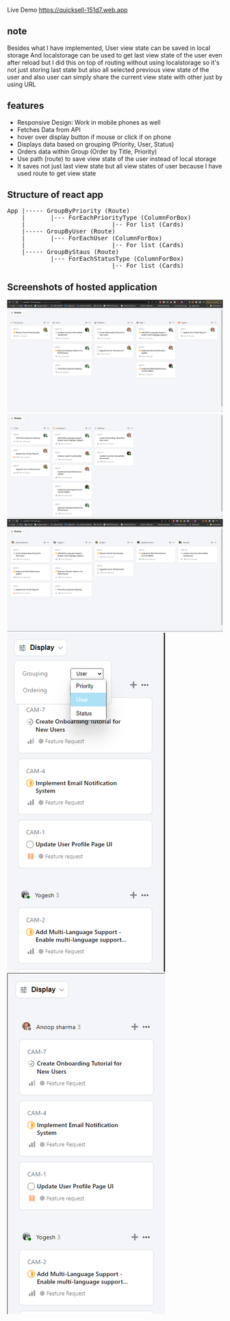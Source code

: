 Live Demo https://quicksell-151d7.web.app
## note
Besides what I have implemented, User view state can be saved in local storage
And localstorage can be used to get last view state of the user even after reload
but I did this on top of routing without using localstorage 
so it's not just storing last state but 
also all selected previous view state of the user and also user can simply share the 
current view state with other just by using URL 
## features
<ul>
    <li>Responsive Design: Work in mobile phones as well</li>
    <li>Fetches Data from API </li>
    <li>hover over display button if mouse or click if on phone </li>
    <li>Displays data based on grouping (Priority, User, Status) </li>
    <li>Orders data within Group (Order by Title, Priority) </li>
    <li>Use path (route) to save view state of the user instead of local storage</li>
    <li>It saves not just last view state but all view states of user because I have used route to get view state</li>


</ul>

## Structure of react app
<pre>
App |----- GroupByPriority (Route)
    |       |--- ForEachPriorityType (ColumnForBox)
    |                        |-- For list (Cards) 
    |----- GroupByUser (Route)
    |       |--- ForEachUser (ColumnForBox)
    |                        |-- For list (Cards) 
    |----- GroupByStaus (Route)
            |--- ForEachStatusType (ColumnForBox)
                             |-- For list (Cards) 
</pre>

## Screenshots of hosted application
![Screenshot of dashboard](/repo/a.png)
![Screenshot of dashboard](/repo/d.png)
![Screenshot of dashboard](/repo/e.png)
![Screenshot of dashboard](/repo/b.png)
![Screenshot of dashboard](/repo/c.png)
